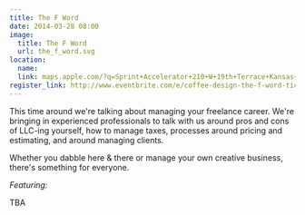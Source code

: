 ```yaml
---
title: The F Word
date: 2014-03-28 08:00
image:
  title: The F Word
  url: the_f_word.svg
location: 
  name:
  link: maps.apple.com/?q=Sprint+Accelerator+210+W+19th+Terrace+Kansas+City,+MO+64108
register_link: http://www.eventbrite.com/e/coffee-design-the-f-word-tickets-10494353895
---
```


This time around we're talking about managing your freelance career. We're bringing in experienced professionals to talk with us around pros and cons of LLC-ing yourself, how to manage taxes, processes around pricing and estimating, and around managing clients.

Whether you dabble here & there or manage your own creative business, there's something for everyone.

*Featuring:*

TBA
